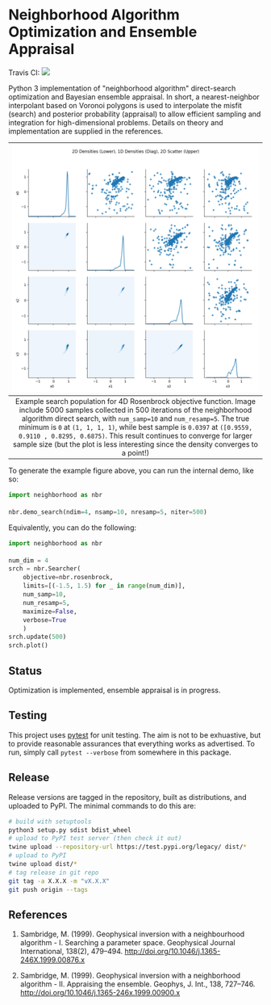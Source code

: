 # Neighborhood Algorithm Optimization and Ensemble Appraisal 

Travis CI: [![](https://travis-ci.org/keithfma/neighborhood.svg?branch=master)](https://travis-ci.org/keithfma/neighborhood/branches)

Python 3 implementation of "neighborhood algorithm" direct-search optimization
and Bayesian ensemble appraisal. In short, a nearest-neighbor interpolant based
on Voronoi polygons is used to interpolate the misfit (search) and posterior
probability (appraisal) to allow efficient sampling and integration for
high-dimensional problems. Details on theory and implementation are supplied in
the references.

| ![Example search population for 4D Rosenbrock objective function](example_rosenbrock_4d.png?raw=true) |
| :----: |
| Example search population for 4D Rosenbrock objective function. Image include 5000 samples collected in 500 iterations of the neighborhood algorithm direct search, with `num_samp=10` and `num_resamp=5`. The true minimum is `0` at `(1, 1, 1, 1)`, while best sample is `0.0397` at `([0.9559, 0.9110 , 0.8295, 0.6875)`. This result continues to converge for larger sample size (but the plot is less interesting since the density converges to a point!)|

To generate the example figure above, you can run the internal demo, like so:
```python
import neighborhood as nbr

nbr.demo_search(ndim=4, nsamp=10, nresamp=5, niter=500)
```

Equivalently, you can do the following:
```python
import neighborhood as nbr

num_dim = 4
srch = nbr.Searcher(
    objective=nbr.rosenbrock,
    limits=[(-1.5, 1.5) for _ in range(num_dim)],
    num_samp=10,
    num_resamp=5,
    maximize=False,
    verbose=True
    )
srch.update(500)
srch.plot()
```

## Status

Optimization is implemented, ensemble appraisal is in progress.

## Testing

This project uses [pytest](https://docs.pytest.org/en/latest/) for unit
testing. The aim is not to be exhuastive, but to provide reasonable assurances
that everything works as advertised. To run, simply call `pytest --verbose` from
somewhere in this package.

## Release 

Release versions are tagged in the repository, built as distributions, and
uploaded to PyPI. The minimal commands to do this are:

```bash
# build with setuptools
python3 setup.py sdist bdist_wheel
# upload to PyPI test server (then check it out)
twine upload --repository-url https://test.pypi.org/legacy/ dist/*
# upload to PyPI
twine upload dist/*
# tag release in git repo
git tag -a X.X.X -m "vX.X.X"
git push origin --tags
```

## References

1. Sambridge, M. (1999). Geophysical inversion with a neighbourhood algorithm -
I. Searching a parameter space. Geophysical Journal International, 138(2),
479–494. http://doi.org/10.1046/j.1365-246X.1999.00876.x 

1. Sambridge, M. (1999). Geophysical inversion with a neighborhood algorithm -
II. Appraising the ensemble. Geophys, J. Int., 138, 727–746.
http://doi.org/10.1046/j.1365-246x.1999.00900.x
